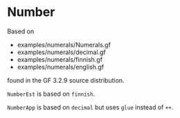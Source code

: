 Number
======

Based on

  * examples/numerals/Numerals.gf
  * examples/numerals/decimal.gf
  * examples/numerals/finnish.gf
  * examples/numerals/english.gf

found in the GF 3.2.9 source distribution.

`NumberEst` is based on `finnish`.

`NumberApp` is based on `decimal` but uses `glue` instead of `++`.
